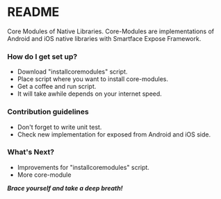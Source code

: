 # README #

Core Modules of Native Libraries. Core-Modules are implementations of Android and iOS native libraries with Smartface Expose Framework.

### How do I get set up? ###

* Download "installcoremodules" script.
* Place script where you want to install core-modules.
* Get a coffee and run script.
* It will take awhile depends on your internet speed.

### Contribution guidelines ###

* Don't forget to write unit test.
* Check new implementation for exposed from Android and iOS side. 

### What's Next? ###
* Improvements for "installcoremodules" script.
* More core-module 


***Brace yourself and take a deep breath!*** 